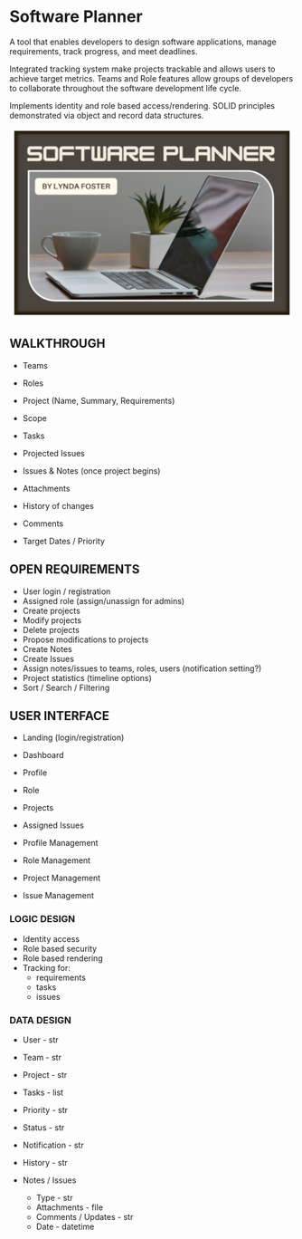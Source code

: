 # Software Planner

A tool that enables developers to design software applications, manage requirements, track progress, and meet deadlines. 

Integrated tracking system make projects trackable and allows users to achieve target metrics. Teams and Role features allow groups of developers to collaborate throughout the software development life cycle.

Implements identity and role based access/rendering. SOLID principles demonstrated via object and record data structures. 

![My App](./app.png)

## WALKTHROUGH

- Teams
- Roles
- Project (Name, Summary, Requirements)
- Scope
- Tasks

- Projected Issues
- Issues & Notes (once project begins)
- Attachments
- History of changes
- Comments
- Target Dates / Priority


## OPEN REQUIREMENTS

- User login / registration
- Assigned role (assign/unassign for admins)
- Create projects
- Modify projects
- Delete projects
- Propose modifications to projects
- Create Notes
- Create Issues
- Assign notes/issues to teams, roles, users (notification setting?)
- Project statistics (timeline options)
- Sort / Search / Filtering


## USER INTERFACE

- Landing (login/registration)
- Dashboard

- Profile
- Role
- Projects
- Assigned Issues

- Profile Management
- Role Management
- Project Management
- Issue Management


### LOGIC DESIGN

- Identity access
- Role based security
- Role based rendering
- Tracking for:
	- requirements
	- tasks
	- issues


### DATA DESIGN

- User - str
- Team - str
- Project - str
- Tasks - list<tasks>

- Priority - str
- Status - str
- Notification - str
- History - str

- Notes / Issues
	- Type - str
	- Attachments - file
	- Comments / Updates - str
	- Date - datetime

